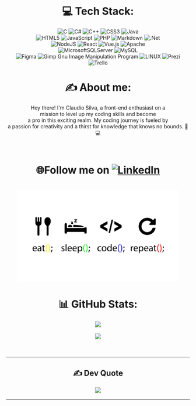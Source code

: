 <div align="center">

# 💻 Tech Stack:

![C](https://img.shields.io/badge/c-%2300599C.svg?style=flat&logo=c&logoColor=white) 
![C#](https://img.shields.io/badge/c%23-%23239120.svg?style=flat&logo=c-sharp&logoColor=white) 
![C++](https://img.shields.io/badge/c++-%2300599C.svg?style=flat&logo=c%2B%2B&logoColor=white) 
![CSS3](https://img.shields.io/badge/css3-%231572B6.svg?style=flat&logo=css3&logoColor=white) 
![Java](https://img.shields.io/badge/java-%23ED8B00.svg?style=flat&logo=java&logoColor=white)
  <br>
 ![HTML5](https://img.shields.io/badge/html5-%23E34F26.svg?style=flat&logo=html5&logoColor=white) 
 ![JavaScript](https://img.shields.io/badge/javascript-%23323330.svg?style=flat&logo=javascript&logoColor=%23F7DF1E) 
 ![PHP](https://img.shields.io/badge/php-%23777BB4.svg?style=flat&logo=php&logoColor=white) 
 ![Markdown](https://img.shields.io/badge/markdown-%23000000.svg?style=flat&logo=markdown&logoColor=white) 
 ![.Net](https://img.shields.io/badge/.NET-5C2D91?style=flat&logo=.net&logoColor=white) 
   <br>
 ![NodeJS](https://img.shields.io/badge/node.js-6DA55F?style=flat&logo=node.js&logoColor=white) 
 ![React](https://img.shields.io/badge/react-%2320232a.svg?style=flat&logo=react&logoColor=%2361DAFB) 
 ![Vue.js](https://img.shields.io/badge/vuejs-%2335495e.svg?style=flat&logo=vuedotjs&logoColor=%234FC08D)
  ![Apache](https://img.shields.io/badge/apache-%23D42029.svg?style=flat&logo=apache&logoColor=white) 
    <br>
  ![MicrosoftSQLServer](https://img.shields.io/badge/Microsoft%20SQL%20Sever-CC2927?style=flat&logo=microsoft%20sql%20server&logoColor=white) 
  ![MySQL](https://img.shields.io/badge/mysql-%2300f.svg?style=flat&logo=mysql&logoColor=white) 	
  ![Figma](https://img.shields.io/badge/figma-%23F24E1E.svg?style=flat&logo=figma&logoColor=white) 
  ![Gimp Gnu Image Manipulation Program](https://img.shields.io/badge/Gimp-657D8B?style=flat&logo=gimp&logoColor=FFFFFF) 
  ![LINUX](https://img.shields.io/badge/Linux-FCC624?style=flat&logo=linux&logoColor=black) 
  ![Prezi](https://img.shields.io/badge/Prezi-%23000000.svg?style=flat&logo=Prezi&logoColor=white) 
  ![Trello](https://img.shields.io/badge/Trello-%23026AA7.svg?style=flat&logo=Trello&logoColor=white)
<br>



# ✍️ About me:

Hey there! I'm Claudio Silva, a front-end enthusiast on a 
<br> mission to level up my coding skills and become <br> a pro in this exciting realm. My coding journey is fueled by <br> a passion for creativity and a thirst for knowledge that knows no bounds. 🚀💻

  <br>

# 🌐Follow me on [![LinkedIn](https://img.shields.io/badge/LinkedIn-%230077B5.svg?logo=linkedin&logoColor=white)](https://www.linkedin.com/in/cl%C3%A1udio-silva-83031817a/) 
<br>

<img src="Artboard 1@4x.png" height="250">


<br>

# 📊 GitHub Stats:
![](https://github-readme-stats.vercel.app/api/top-langs/?username=claudiorsgit&theme=tokyonight&hide_border=false&include_all_commits=true&count_private=true&layout=compact)

![](https://github-readme-streak-stats.herokuapp.com/?user=claudiorsgit&theme=tokyonight&hide_border=false)


<br>



---
## ✍️ Dev Quote
![](https://quotes-github-readme.vercel.app/api?type=horizontal&theme=tokyonight)



---

</div>
